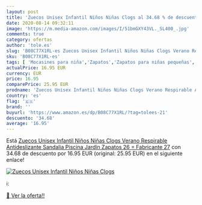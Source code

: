 ```yaml
---
layout: post
title: 'Zuecos Unisex Infantil Niños Niñas Clogs al 34.68 % de descuento'
date: 2020-08-14 09:32:11
image: 'https://m.media-amazon.com/images/I/51bmGXY43VL._SL400_.jpg'
comments: true
category: ofertas
author: 'tole.es'
slug: 'B08C77X1RL-es Zuecos Unisex Infantil Niños Niñas Clogs Verano Respirable...'
sku: 'B08C77X1RL-es'
tags: [ 'Mocasines para niña','Zapatos','Zapatos para niñas pequeñas','Zapatos y complementos','sandalia','zapatos','zuecos', ]
actualPrice: 16.95 EUR
currency: EUR
price: 16.95
comparePrice: 25.95 EUR
prodname: 'Zuecos Unisex Infantil Niños Niñas Clogs Verano Respirable Antideslizante Sandalia Piscina Jardín Zapatos 26 = Fabricante 27'
country: 'es'
flag: '🇪🇸'
brand: ''
buyurl: 'https://www.amazon.es/dp/B08C77X1RL/?tag=tolees-21'
descuento: '34.68'
average: '16.95'
---
```


Está [Zuecos Unisex Infantil Niños Niñas Clogs Verano Respirable Antideslizante Sandalia Piscina Jardín Zapatos 26 = Fabricante 27](https://www.amazon.es/dp/B08C77X1RL/?tag=tolees-21) con 34.68 de descuento por 16.95 EUR (original: 25.95 EUR) en el siguiente enlace!

[![Zuecos Unisex Infantil Niños Niñas Clogs](https://m.media-amazon.com/images/I/51bmGXY43VL._SL400_.jpg)](https://www.amazon.es/dp/B08C77X1RL/?tag=tolees-21)

ℹ️:


[🛒 Ver la oferta!!](https://www.amazon.es/dp/B08C77X1RL/?tag=tolees-21)
